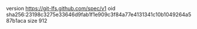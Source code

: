 version https://git-lfs.github.com/spec/v1
oid sha256:23198c3275e33646d9fab1f1e909c3f84a77e4131341c10b1049264a587b1aca
size 912
